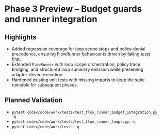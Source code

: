 # Phase 3 Preview – Budget guards and runner integration

## Highlights
- Added regression coverage for loop scope stops and policy-denial precedence, ensuring FlowRunner behaviour is driven by failing tests first.
- Extended `FlowRunner` with loop scope orchestration, policy trace bridging, and structured loop summary emission while preserving adapter-driven execution.
- Hardened existing unit tests with missing imports to keep the suite runnable for subsequent phases.

## Planned Validation
- `pytest codex/code/work/tests/test_flow_runner_budget_integration.py -q`
- `pytest codex/code/work/tests/test_flow_runner_loops.py -q`
- `pytest codex/code/work/tests -q`
